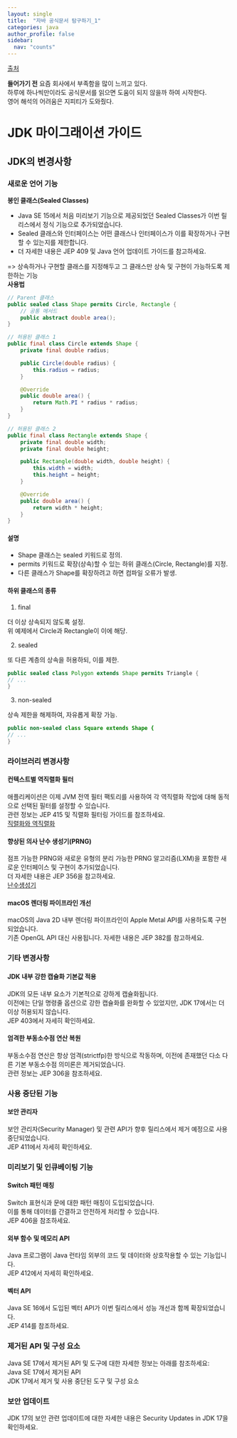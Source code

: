 ```yaml
---
layout: single
title:  "자바 공식문서 탐구하기_1"
categories: java
author_profile: false
sidebar:
  nav: "counts"
---
```


[출처](https://docs.oracle.com/en/java/javase/17/migrate/getting-started.html)

**들어가기 전**
요즘 회사에서 부족함을 많이 느끼고 있다. 
<br/>
하루에 하나씩만이라도 공식문서를 읽으면 도움이 되지 않을까 하여 시작한다.<br/>
영어 해석의 어려움은 지피티가 도와줬다.

# JDK 마이그래이션 가이드

## JDK의 변경사항
### 새로운 언어 기능
**봉인 클래스(Sealed Classes)**<br/>
- Java SE 15에서 처음 미리보기 기능으로 제공되었던 Sealed Classes가 이번 릴리스에서 정식 기능으로 추가되었습니다.
- Sealed 클래스와 인터페이스는 어떤 클래스나 인터페이스가 이를 확장하거나 구현할 수 있는지를 제한합니다.
- 더 자세한 내용은 JEP 409 및 Java 언어 업데이트 가이드를 참고하세요.

=> 상속하거나 구현할 클래스를 지정해두고 그 클래스만 상속 및 구현이 가능하도록 제한하는 기능<br/>
**사용법**<br/>
```java
// Parent 클래스
public sealed class Shape permits Circle, Rectangle {
    // 공통 메서드
    public abstract double area();
}

// 허용된 클래스 1
public final class Circle extends Shape {
    private final double radius;

    public Circle(double radius) {
        this.radius = radius;
    }

    @Override
    public double area() {
        return Math.PI * radius * radius;
    }
}

// 허용된 클래스 2
public final class Rectangle extends Shape {
    private final double width;
    private final double height;

    public Rectangle(double width, double height) {
        this.width = width;
        this.height = height;
    }

    @Override
    public double area() {
        return width * height;
    }
}


```
#### 설명
- Shape 클래스는 sealed 키워드로 정의.
- permits 키워드로 확장(상속)할 수 있는 하위 클래스(Circle, Rectangle)를 지정.
- 다른 클래스가 Shape를 확장하려고 하면 컴파일 오류가 발생.

#### 하위 클래스의 종류

1. final

더 이상 상속되지 않도록 설정.<br/>
위 예제에서 Circle과 Rectangle이 이에 해당.

2. sealed

또 다른 계층의 상속을 허용하되, 이를 제한.
```java
public sealed class Polygon extends Shape permits Triangle {
// ...
}
```

3. non-sealed

상속 제한을 해제하여, 자유롭게 확장 가능.
```java
public non-sealed class Square extends Shape {
// ...
}
```

### 라이브러리 변경사항

#### 컨텍스트별 역직렬화 필터
애플리케이션은 이제 JVM 전역 필터 팩토리를 사용하여 각 역직렬화 작업에 대해 동적으로 선택된 필터를 설정할 수 있습니다.<br/>
관련 정보는 JEP 415 및 직렬화 필터링 가이드를 참조하세요.<br/>
[직렬화와 역직렬화](https://inpa.tistory.com/entry/JAVA-%E2%98%95-%EC%A7%81%EB%A0%AC%ED%99%94Serializable-%EC%99%84%EB%B2%BD-%EB%A7%88%EC%8A%A4%ED%84%B0%ED%95%98%EA%B8%B0)

#### 향상된 의사 난수 생성기(PRNG)
점프 가능한 PRNG와 새로운 유형의 분리 가능한 PRNG 알고리즘(LXM)을 포함한 새로운 인터페이스 및 구현이 추가되었습니다.<br/>
더 자세한 내용은 JEP 356을 참고하세요.<br/>
[난수생성기](https://sym312.tistory.com/22)

#### macOS 렌더링 파이프라인 개선
macOS의 Java 2D 내부 렌더링 파이프라인이 Apple Metal API를 사용하도록 구현되었습니다.<br/>
기존 OpenGL API 대신 사용됩니다. 자세한 내용은 JEP 382를 참고하세요.

### 기타 변경사항
#### JDK 내부 강한 캡슐화 기본값 적용
JDK의 모든 내부 요소가 기본적으로 강하게 캡슐화됩니다.<br/>
이전에는 단일 명령줄 옵션으로 강한 캡슐화를 완화할 수 있었지만, JDK 17에서는 더 이상 허용되지 않습니다.<br/>
JEP 403에서 자세히 확인하세요.<br/>

#### 엄격한 부동소수점 연산 복원
부동소수점 연산은 항상 엄격(strictfp)한 방식으로 작동하며, 이전에 존재했던 다소 다른 기본 부동소수점 의미론은 제거되었습니다.<br/>
관련 정보는 JEP 306을 참조하세요.<br/>

### 사용 중단된 기능
#### 보안 관리자
보안 관리자(Security Manager) 및 관련 API가 향후 릴리스에서 제거 예정으로 사용 중단되었습니다.<br/>
JEP 411에서 자세히 확인하세요.<br/>

### 미리보기 및 인큐베이팅 기능
#### Switch 패턴 매칭
Switch 표현식과 문에 대한 패턴 매칭이 도입되었습니다.<br/>
이를 통해 데이터를 간결하고 안전하게 처리할 수 있습니다.<br/>
JEP 406을 참조하세요.<br/>
#### 외부 함수 및 메모리 API
Java 프로그램이 Java 런타임 외부의 코드 및 데이터와 상호작용할 수 있는 기능입니다.<br/>
JEP 412에서 자세히 확인하세요.<br/>
#### 벡터 API
Java SE 16에서 도입된 벡터 API가 이번 릴리스에서 성능 개선과 함께 확장되었습니다.<br/>
JEP 414를 참조하세요.<br/>

### 제거된 API 및 구성 요소
Java SE 17에서 제거된 API 및 도구에 대한 자세한 정보는 아래를 참조하세요:<br/>
Java SE 17에서 제거된 API<br/>
JDK 17에서 제거 및 사용 중단된 도구 및 구성 요소<br/>

### 보안 업데이트
JDK 17의 보안 관련 업데이트에 대한 자세한 내용은 Security Updates in JDK 17을 확인하세요.